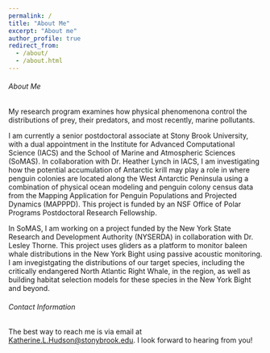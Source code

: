 ```yaml
---
permalink: /
title: "About Me"
excerpt: "About me"
author_profile: true
redirect_from: 
  - /about/
  - /about.html
---
```


###### About Me
My research program examines how physical phenomenona control the distributions of prey, their predators, and most recently, marine pollutants. 

I am currently a senior postdoctoral associate at Stony Brook University, with a dual appointment in the Institute for Advanced Computational Science (IACS) and the School of Marine and Atmospheric Sciences (SoMAS). In collaboration with Dr. Heather Lynch in IACS, I am investigating how the potential accumulation of Antarctic krill may play a role in where penguin colonies are located along the West Antarctic Peninsula using a combination of physical ocean modeling and penguin colony census data from the Mapping Application for Penguin Populations and Projected Dynamics (MAPPPD). This project is funded by an NSF Office of Polar Programs Postdoctoral Research Fellowship. 

In SoMAS, I am working on a project funded by the New York State Research and Development Authority (NYSERDA) in collaboration with Dr. Lesley Thorne. This project uses gliders as a platform to monitor baleen whale distributions in the New York Bight using passive acoustic monitoring. I am invegistgating the distributions of our target species, including the critically endangered North Atlantic Right Whale, in the region, as well as building habitat selection models for these species in the New York Bight and beyond.  

###### Contact Information
The best way to reach me is via email at Katherine.L.Hudson@stonybrook.edu. I look forward to hearing from you!
